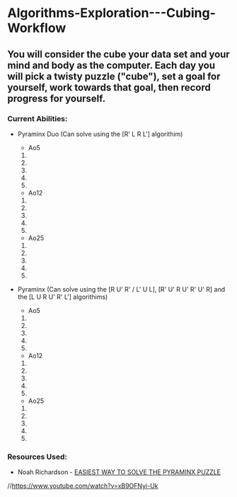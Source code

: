 # Algorithms-Exploration---Cubing-Workflow
## You will consider the cube your data set and your mind and body as the computer. Each day you will pick a twisty puzzle ("cube"), set a goal for yourself, work towards that goal, then record progress for yourself.

### __Current Abilities:__
- Pyraminx Duo (Can solve using the [R' L R L'] algorithim)
  + Ao5
  1.
  2.
  3.
  4.
  5.
  
  + Ao12
  1.
  2.
  3.
  4.
  5.
  
  + Ao25
  1.
  2.
  3.
  4.
  5.
  
- Pyraminx (Can solve using the [R U' R' / L' U L], [R' U' R U' R' U' R] and the [L U R U' R' L'] algorithims)
  + Ao5
  1.
  2.
  3.
  4.
  5.
  
  + Ao12
  1.
  2.
  3.
  4.
  5.
  
  + Ao25
  1.
  2.
  3.
  4.
  5.
  

### __Resources Used:__
- Noah Richardson - [EASIEST WAY TO SOLVE THE PYRAMINX PUZZLE](https://www.youtube.com/watch?v=2H0FUvaaUsI)

//https://www.youtube.com/watch?v=xB9OFNyi-Uk
